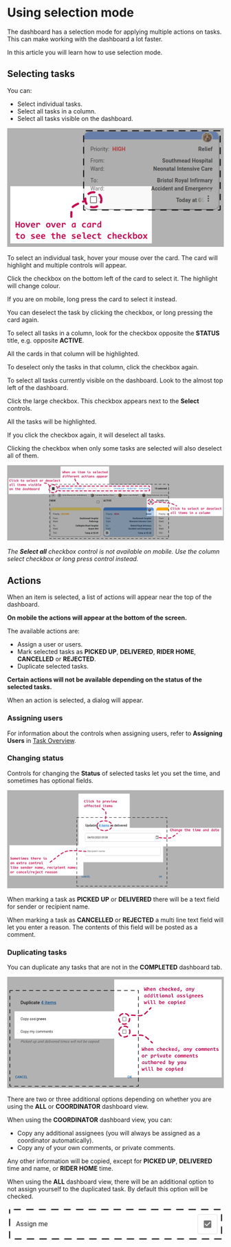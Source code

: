 # Using selection mode

The dashboard has a selection mode for applying multiple actions on tasks. This can make working with the dashboard a lot faster.

In this article you will learn how to use selection mode.

## Selecting tasks

You can:

* Select individual tasks.
* Select all tasks in a column.
* Select all tasks visible on the dashboard.

![Selecting a task](images%2Fselection_mode_card.png)

To select an individual task, hover your mouse over the card. The card will highlight and multiple controls will appear.

Click the checkbox on the bottom left of the card to select it. The highlight will change colour.

If you are on mobile, long press the card to select it instead.

You can deselect the task by clicking the checkbox, or long pressing the card again.

To select all tasks in a column, look for the checkbox opposite the **STATUS** title, e.g. opposite **ACTIVE**.

All the cards in that column will be highlighted.

To deselect only the tasks in that column, click the checkbox again.

To select all tasks currently visible on the dashboard. Look to the almost top left of the dashboard.

Click the large checkbox. This checkbox appears next to the **Select** controls.

All the tasks will be highlighted.

If you click the checkbox again, it will deselect all tasks.

Clicking the checkbox when only some tasks are selected will also deselect all of them.

![Selection controls](images%2Fselection_mode_dashboard.png)

*The **Select all** checkbox control is not available on mobile. Use the column select checkbox or long press control instead.*

## Actions

When an item is selected, a list of actions will appear near the top of the dashboard.

**On mobile the actions will appear at the bottom of the screen.**

The available actions are:

* Assign a user or users.
* Mark selected tasks as **PICKED UP**, **DELIVERED**, **RIDER HOME**, **CANCELLED** or **REJECTED**.
* Duplicate selected tasks.

**Certain actions will not be available depending on the status of the selected tasks.**

When an action is selected, a dialog will appear.

### Assigning users

For information about the controls when assigning users, refer to **Assigning Users** in [Task Overview](Task-overview.md).

### Changing status

Controls for changing the **Status** of selected tasks let you set the time, and sometimes has optional fields.

![Selection dialog](images%2Fselection_mode_delivery.png)

When marking a task as **PICKED UP** or **DELIVERED** there will be a text field for sender or recipient name.

When marking a task as **CANCELLED** or **REJECTED** a multi line text field will let you enter a reason. The contents of this field will be posted as a comment.

### Duplicating tasks

You can duplicate any tasks that are not in the **COMPLETED** dashboard tab.

![Duplicate dialog](images%2Fselection_mode_duplicate.png)

There are two or three additional options depending on whether you are using the **ALL** or **COORDINATOR** dashboard view.

When using the **COORDINATOR** dashboard view, you can:

* Copy any additional assignees (you will always be assigned as a coordinator automatically).
* Copy any of your own comments, or private comments.

Any other information will be copied, except for **PICKED UP**, **DELIVERED** time and name, or **RIDER HOME** time.

When using the **ALL** dashboard view, there will be an additional option to not assign yourself to the duplicated task. By default this option will be checked.

![Duplicate assign me](images%2fselection_mode_duplicate_assign_me.png)
